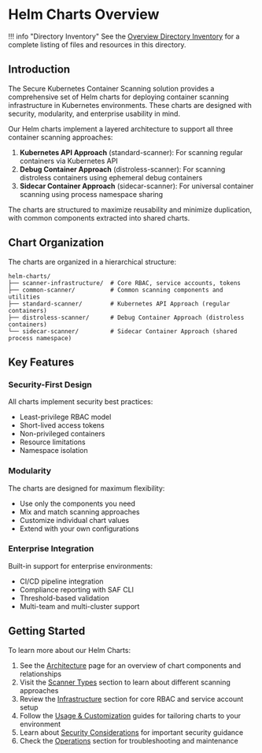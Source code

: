 # Helm Charts Overview

!!! info "Directory Inventory"
    See the [Overview Directory Inventory](inventory.md) for a complete listing of files and resources in this directory.

## Introduction

The Secure Kubernetes Container Scanning solution provides a comprehensive set of Helm charts for deploying container scanning infrastructure in Kubernetes environments. These charts are designed with security, modularity, and enterprise usability in mind.

Our Helm charts implement a layered architecture to support all three container scanning approaches:

1. **Kubernetes API Approach** (standard-scanner): For scanning regular containers via Kubernetes API
2. **Debug Container Approach** (distroless-scanner): For scanning distroless containers using ephemeral debug containers
3. **Sidecar Container Approach** (sidecar-scanner): For universal container scanning using process namespace sharing

The charts are structured to maximize reusability and minimize duplication, with common components extracted into shared charts.

## Chart Organization

The charts are organized in a hierarchical structure:

```
helm-charts/
├── scanner-infrastructure/  # Core RBAC, service accounts, tokens
├── common-scanner/          # Common scanning components and utilities
├── standard-scanner/        # Kubernetes API Approach (regular containers)
├── distroless-scanner/      # Debug Container Approach (distroless containers)
└── sidecar-scanner/         # Sidecar Container Approach (shared process namespace)
```

## Key Features

### Security-First Design

All charts implement security best practices:

- Least-privilege RBAC model
- Short-lived access tokens
- Non-privileged containers
- Resource limitations
- Namespace isolation

### Modularity

The charts are designed for maximum flexibility:

- Use only the components you need
- Mix and match scanning approaches
- Customize individual chart values
- Extend with your own configurations

### Enterprise Integration

Built-in support for enterprise environments:

- CI/CD pipeline integration
- Compliance reporting with SAF CLI
- Threshold-based validation
- Multi-team and multi-cluster support

## Getting Started

To learn more about our Helm Charts:

1. See the [Architecture](architecture.md) page for an overview of chart components and relationships
2. Visit the [Scanner Types](../scanner-types/index.md) section to learn about different scanning approaches
3. Review the [Infrastructure](../infrastructure/index.md) section for core RBAC and service account setup
4. Follow the [Usage & Customization](../usage/index.md) guides for tailoring charts to your environment
5. Learn about [Security Considerations](../security/index.md) for important security guidance
6. Check the [Operations](../operations/index.md) section for troubleshooting and maintenance
